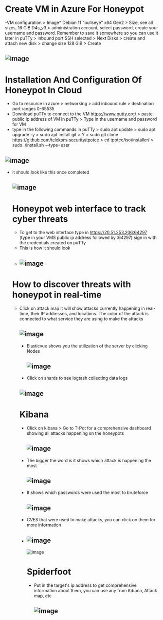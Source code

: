 # Create VM in Azure For Honeypot
-VM configuration > Image* Debian 11 "bullseye" x64 Gen2 > Size, see all sizes, 16 GiB D4s_v3 > administration account, select password, create your username and password. Remember to save it somewhere so you can use it later in puTTy > inbound port SSH selected > Next Disks > create and attach new disk > change size 128 GiB > Create 


![image](https://github.com/ali0999109/Honeypot/assets/145396907/9257d2b7-364b-4bc6-99f2-20e81c964d34)
-------
# Installation And Configuration Of Honeypot In Cloud
- Go to resource in azure > networking > add inbound rule > destination port ranges 0-65535
- Download puTTy to connect to the VM https://www.putty.org/ > paste public ip address of VM in puTTy > Type in the username and password for VM
- type in the following commands in puTTy > sudo apt update > sudo apt upgrade -y > sudo apt install git > Y > sudo git clone https://github.com/telekom-security/tpotce > cd 
  tpotce/iso/installer/ > sudo ./install.sh --type=user


 

  

![image](https://github.com/ali0999109/Honeypot/assets/145396907/351118d1-2b4e-49ee-8b29-a25e072f5615)
----
- it should look like this once completed
  
  ![image](https://github.com/ali0999109/Honeypot/assets/145396907/9c2ebd67-0064-468b-ab1a-ba790428ee3a)
  -----

  # Honeypot web interface to track cyber threats
  - To get to the web interface type in https://20.51.253.206:64297 (type in your VMS public ip address followed by :64297) sign in with the credentials created on puTTy
  - This is how it should look
  - 
     ![image](https://github.com/ali0999109/Honeypot/assets/145396907/16ae3881-52ea-494f-b53f-1c2794542052)
     --------
  # How to discover threats with honeypot in real-time
  - Click on attack map it will show attacks currently happening in real-time, their IP addresses, and locations. The color of the attack is connected to what service they are using to 
    make the attacks
    
    ![image](https://github.com/ali0999109/Honeypot/assets/145396907/810753cf-0b6a-4119-bbe3-b62dadb08f83)
    ----
    - Elasticvue shows you the utilization of the server by clicking Nodes
      
      ![image](https://github.com/ali0999109/Honeypot/assets/145396907/14bb1fa9-e31a-43a1-8437-5e37654158f0)
      ---

    -  Click on shards to see logtash collecting data logs
      
      ![image](https://github.com/ali0999109/Honeypot/assets/145396907/5fb141cb-d2a7-4956-a4b4-959f917012da)
       ------
    
    # Kibana
    - Click on kibana > Go to T-Pot for a comprehensive dashboard showing all attacks happening on the honeypots
      
      ![image](https://github.com/ali0999109/Honeypot/assets/145396907/5df15004-eee8-4415-bb7b-e625204c9ea1)
      ----
    - The bigger the word is it shows which attack is happening the most
      
      ![image](https://github.com/ali0999109/Honeypot/assets/145396907/f0d196f3-f3e2-4a9b-b036-8443cc2a7cbb)
      ----
    - It shows which passwords were used the most to bruteforce
      
      ![image](https://github.com/ali0999109/Honeypot/assets/145396907/0248bdf5-d8a8-41e5-85b2-ee18871264b1)
      --
    - CVES that were used to make attacks, you can click on them for more information
    - 
      ![image](https://github.com/ali0999109/Honeypot/assets/145396907/b044ad08-1b6a-466a-a31c-1c29aac7d25e)
       -----
      ![image](https://github.com/ali0999109/Honeypot/assets/145396907/5c80ba36-bab5-4936-a630-17d27637cca0)

      # Spiderfoot
      - Put in the target's ip address to get comprehensive information about them, you can use any from Kibana, Attack map, etc
      
        ![image](https://github.com/ali0999109/Honeypot/assets/145396907/907a68bb-910c-4ab9-baeb-40b777088fbb)
        -----

      


    

      

      
      

    

      

  


